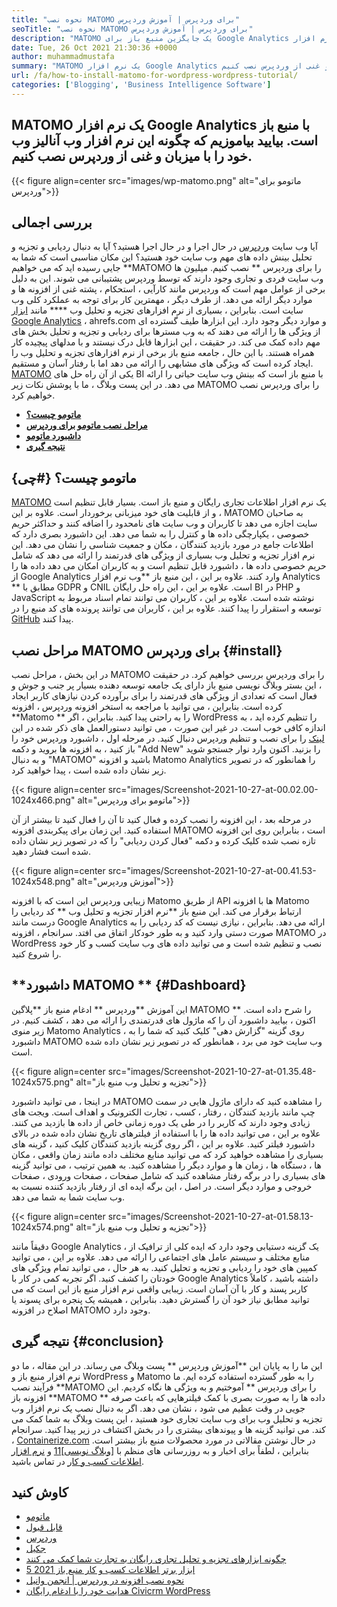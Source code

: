```yaml
---
title: "نحوه نصب MATOMO برای وردپرس | آموزش وردپرس" 
seoTitle: "نحوه نصب MATOMO برای وردپرس | آموزش وردپرس" 
description: "MATOMO یک جایگزین منبع باز برای Google Analytics است. بیایید یاد بگیریم که چگونه این نرم افزار Web Analytics با ویژگی غنی را بر روی WordPress نصب کنیم." 
date: Tue, 26 Oct 2021 21:30:36 +0000
author: muhammadmustafa
summary: "MATOMO یک نرم افزار Google Analytics با منبع باز است. بیایید بیاموزیم که چگونه این نرم افزار وب آنالیز وب خود را با میزبان و غنی از وردپرس نصب کنیم." 
url: /fa/how-to-install-matomo-for-wordpress-wordpress-tutorial/
categories: ['Blogging', 'Business Intelligence Software']
---
```


## MATOMO یک نرم افزار Google Analytics با منبع باز است. بیایید بیاموزیم که چگونه این نرم افزار وب آنالیز وب خود را با میزبان و غنی از وردپرس نصب کنیم.

{{< figure align=center src="images/wp-matomo.png" alt="ماتومو برای وردپرس">}}


## بررسی اجمالی
آیا وب سایت [وردپرس][1] در حال اجرا و در حال اجرا هستید؟ آیا به دنبال ردیابی و تجزیه و تحلیل بینش داده های مهم وب سایت خود هستید؟ این مکان مناسبی است که شما به جایی رسیده اید که می خواهیم  **MATOMO را برای وردپرس **  نصب کنیم. میلیون ها وب سایت فردی و تجاری وجود دارند که توسط وردپرس پشتیبانی می شوند. این به دلیل برخی از عوامل مهم است که وردپرس مانند کارآیی ، استحکام ، پشته غنی از افزونه ها و موارد دیگر ارائه می دهد. از طرف دیگر ، مهمترین کار برای توجه به عملکرد کلی وب سایت است. بنابراین ، بسیاری از نرم افزارهای تجزیه و تحلیل وب  ****  مانند [ابزار Google Analytics][2] ، ahrefs.com و موارد دیگر وجود دارد. این ابزارها طیف گسترده ای از ویژگی ها را ارائه می دهند که به وب مسترها برای ردیابی و تجزیه و تحلیل بخش های مهم داده کمک می کند. در حقیقت ، این ابزارها قابل درک نیستند و با مدلهای پیچیده کار همراه هستند.
با این حال ، جامعه منبع باز برخی از نرم افزارهای تجزیه و تحلیل وب را ایجاد کرده است که ویژگی های مشابهی را ارائه می دهد اما با رفتار آسان و مستقیم. [MATOMO][3] یکی از آن راه حل های BI با منبع باز است که بینش وب سایت حیاتی را ارائه می دهد. در این پست وبلاگ ، ما با پوشش نکات زیر MATOMO را برای وردپرس نصب خواهیم کرد.
  * **[ماتومو چیست؟][4]**
  * **[مراحل نصب ماتومو برای وردپرس][5]**
  * **[داشبورد ماتومو][6]**
  * **[نتیجه گیری][7]**

## ماتومو چیست؟   {#چی}
[MATOMO][3] یک نرم افزار اطلاعات تجاری رایگان و منبع باز است. بسیار قابل تنظیم است و از قابلیت های خود میزبانی برخوردار است. علاوه بر این ، MATOMO به صاحبان سایت اجازه می دهد تا کاربران و وب سایت های نامحدود را اضافه کنند و حداکثر حریم خصوصی ، یکپارچگی داده ها و کنترل را به شما می دهد. این داشبورد بصری دارد که اطلاعات جامع در مورد بازدید کنندگان ، مکان و جمعیت شناسی را نشان می دهد. این نرم افزار تجزیه و تحلیل وب بسیاری از ویژگی های قدرتمند را ارائه می دهد که شامل حریم خصوصی داده ها ، داشبورد قابل تنظیم است و به کاربران امکان می دهد داده ها را از Google Analytics وارد کنند. علاوه بر این ، این منبع باز  **وب نرم افزار Analytics **  مطابق با GDPR و CNIL است. علاوه بر این ، این راه حل رایگان BI در PHP و JavaScript نوشته شده است. علاوه بر این ، کاربران می توانند تمام اسناد مربوط به توسعه و استقرار را پیدا کنند. علاوه بر این ، کاربران می توانند پرونده های کد منبع را در [GitHub][8] پیدا کنند.

## مراحل نصب MATOMO برای وردپرس   {#install}
در این بخش ، مراحل نصب MATOMO را برای وردپرس بررسی خواهیم کرد. در حقیقت ، این بستر وبلاگ نویسی منبع باز دارای یک جامعه توسعه دهنده بسیار پر جنب و جوش و فعال است که تعدادی از ویژگی های قدرتمند را برای برآورده کردن نیازهای کاربر ایجاد کرده است. بنابراین ، می توانید با مراجعه به استخر افزونه وردپرس ، افزونه  **Matomo **  را به راحتی پیدا کنید. بنابراین ، اگر WordPress را تنظیم کرده اید ، به اندازه کافی خوب است. در غیر این صورت ، می توانید دستورالعمل های ذکر شده در این [لینک][1] را برای نصب و تنظیم وردپرس دنبال کنید. در مرحله اول ، داشبورد وردپرس خود را باز کنید ، به افزونه ها بروید و دکمه "Add New" را بزنید.
اکنون وارد نوار جستجو شوید و به دنبال "MATOMO" باشید و افزونه Matomo Analytics را همانطور که در تصویر زیر نشان داده شده است ، پیدا خواهید کرد.

{{< figure align=center src="images/Screenshot-2021-10-27-at-00.02.00-1024x466.png" alt="ماتومو برای وردپرس">}}

در مرحله بعد ، این افزونه را نصب کرده و فعال کنید تا آن را فعال کنید تا بیشتر از آن استفاده کنید. این زمان برای پیکربندی افزونه MATOMO است ، بنابراین روی این افزونه تازه نصب شده کلیک کرده و دکمه "فعال کردن ردیابی" را که در تصویر زیر نشان داده شده است فشار دهید.

{{< figure align=center src="images/Screenshot-2021-10-27-at-00.41.53-1024x548.png" alt="آموزش وردپرس">}}

زیبایی وردپرس این است که با افزونه Matomo از طریق API ها با افزونه Matomo ارتباط برقرار می کند. این منبع باز  **نرم افزار تجزیه و تحلیل وب **  کد ردیابی را درست مانند Google Analytics ارائه می دهد. بنابراین ، نیازی نیست که کد ردیابی را به صورت دستی وارد کنید و به طور خودکار اتفاق می افتد. سرانجام ، افزونه MATOMO در WordPress نصب و تنظیم شده است و می توانید داده های وب سایت کسب و کار خود را شروع کنید.

## **داشبورد MATOMO **    {#Dashboard}
این آموزش  **وردپرس **  ادغام منبع باز  **پلاگین MATOMO **  را شرح داده است. اکنون ، بیایید داشبورد آن را که ماژول های قدرتمندی را ارائه می دهد ، کشف کنیم. در زیر منوی Matomo Analytics ، روی گزینه "گزارش دهی" کلیک کنید که شما را به داشبورد MATOMO وب سایت خود می برد ، همانطور که در تصویر زیر نشان داده شده است.

{{< figure align=center src="images/Screenshot-2021-10-27-at-01.35.48-1024x575.png" alt="تجزیه و تحلیل وب منبع باز">}}

در اینجا ، می توانید داشبورد MATOMO را مشاهده کنید که دارای ماژول هایی در سمت چپ مانند بازدید کنندگان ، رفتار ، کسب ، تجارت الکترونیک و اهداف است. ویجت های زیادی وجود دارند که کاربر را در طی یک دوره زمانی خاص از داده ها بازدید می کنند. علاوه بر این ، می توانید داده ها را با استفاده از فیلترهای تاریخ نشان داده شده در بالای داشبورد فیلتر کنید. علاوه بر این ، اگر روی گزینه بازدید کنندگان کلیک کنید ، گزینه های بسیاری را مشاهده خواهید کرد که می توانید منابع مختلف داده مانند زمان واقعی ، مکان ها ، دستگاه ها ، زمان ها و موارد دیگر را مشاهده کنید. به همین ترتیب ، می توانید گزینه های بسیاری را در برگه رفتار مشاهده کنید که شامل صفحات ، صفحات ورودی ، صفحات خروجی و موارد دیگر است. در اصل ، این برگه ایده ای از رفتار بازدید کننده نسبت به وب سایت شما به شما می دهد.

{{< figure align=center src="images/Screenshot-2021-10-27-at-01.58.13-1024x574.png" alt="تجزیه و تحلیل وب منبع باز">}}

دقیقاً مانند Google Analytics ، یک گزینه دستیابی وجود دارد که ایده کلی از ترافیک از منابع مختلف و سیستم عامل های اجتماعی را ارائه می دهد. علاوه بر این ، می توانید کمپین های خود را ردیابی و تجزیه و تحلیل کنید. به هر حال ، می توانید تمام ویژگی های خودتان را کشف کنید. اگر تجربه کمی در کار با Google Analytics داشته باشید ، کاملاً کاربر پسند و کار با آن آسان است. زیبایی واقعی نرم افزار منبع باز این است که می توانید مطابق نیاز خود آن را گسترش دهید. بنابراین ، همیشه یک پنجره برای پسوند یا اصلاح در افزونه MATOMO وجود دارد.

## نتیجه گیری   {#conclusion}
این ما را به پایان این  **آموزش وردپرس **  پست وبلاگ می رساند. در این مقاله ، ما دو نرم افزار منبع باز و WordPress و Matomo را به طور گسترده استفاده کرده ایم. ما فرآیند نصب  **MATOMO را برای وردپرس **  آموختیم و به ویژگی ها نگاه کردیم. این افزونه باز  **MATOMO **  داده ها را به صورت بصری با کمک فیلترهایی که باعث صرفه جویی در وقت عظیم می شود ، نشان می دهد. اگر به دنبال نصب یک نرم افزار وب تجزیه و تحلیل وب برای وب سایت تجاری خود هستید ، این پست وبلاگ به شما کمک می کند. می توانید گزینه ها و پیوندهای بیشتری را در بخش اکتشاف در زیر پیدا کنید.
سرانجام ، [Containerize.com][9] در حال نوشتن مقالاتی در مورد محصولات منبع باز بیشتر است. بنابراین ، لطفاً برای اخبار و به روزرسانی های منظم با [[وبلاگ نویسی][10]][11] و [نرم افزار اطلاعات کسب و کار][12] در تماس باشید.

## کاوش کنید
  * [ماتومو][3]
  * [قابل قبول][13]
  * [وردپرس][1]
  * [جکیل][14]
  * [چگونه ابزارهای تجزیه و تحلیل تجاری رایگان به تجارت شما کمک می کنند][15]
  * [5 ابزار برتر اطلاعات کسب و کار منبع باز 2021][16]
  * [نحوه نصب افزونه در وردپرس | انجمن وانیل][17]
  * [هدایت خود را با ادغام رایگان Civicrm WordPress][18]

  
[1]: https://products.containerize.com/blogging/wordpress/
[2]: https://analytics.google.com/analytics/web/
[3]: https://products.containerize.com/business-intelligence/matomo
[4]: #What
[5]: #install
[6]: #dashboard
[7]: #Conclusion
[8]: https://github.com/matomo-org/matomo
[9]: https://www.containerize.com/
[10]: https://products.containerize.com/blogging/
[11]: https://products.containerize.com/healthcare-technologies/
[12]: https://products.containerize.com/business-intelligence/
[13]: https://products.containerize.com/business-intelligence/plausible
[14]: https://products.containerize.com/blogging/jekyll/
[15]: https://blog.containerize.com/2021/03/12/how-free-business-analytics-tools-assist-your-business/
[16]: https://blog.containerize.com/business-intelligence-software/top-5-open-source-business-intelligence-solutions-of-2021/
[17]: https://blog.containerize.com/blogging/how-to-a-install-plugin-in-wordpress-vanilla-forum/
[18]: https://blog.containerize.com/blogging/civicrm-wordpress-integration-wordpress-tutorial/

